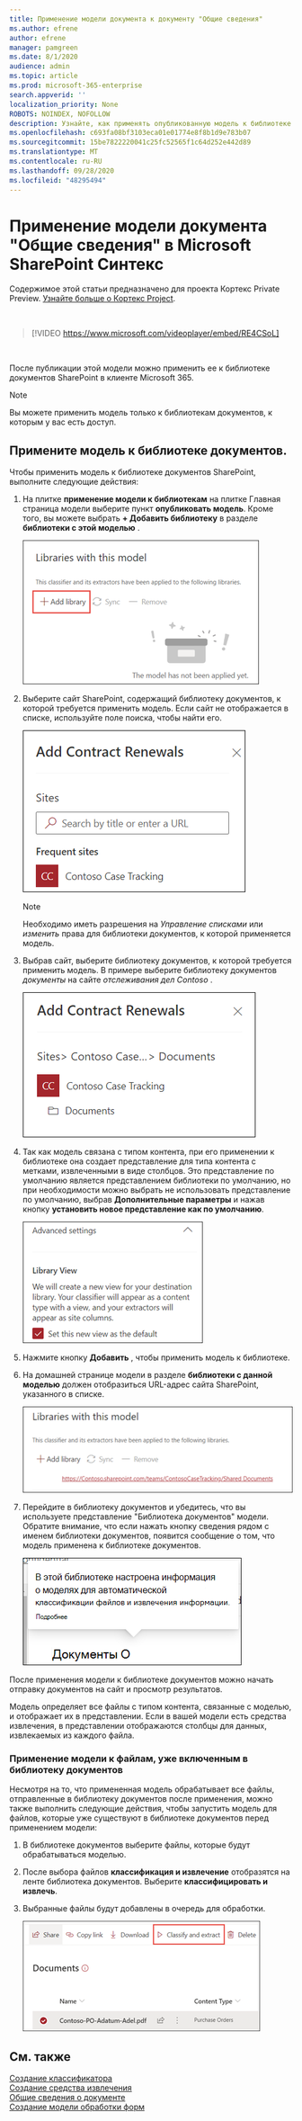 ```yaml
---
title: Применение модели документа к документу "Общие сведения"
ms.author: efrene
author: efrene
manager: pamgreen
ms.date: 8/1/2020
audience: admin
ms.topic: article
ms.prod: microsoft-365-enterprise
search.appverid: ''
localization_priority: None
ROBOTS: NOINDEX, NOFOLLOW
description: Узнайте, как применять опубликованную модель к библиотеке документов SharePoint.
ms.openlocfilehash: c693fa08bf3103eca01e01774e8f8b1d9e783b07
ms.sourcegitcommit: 15be7822220041c25fc52565f1c64d252e442d89
ms.translationtype: MT
ms.contentlocale: ru-RU
ms.lasthandoff: 09/28/2020
ms.locfileid: "48295494"
---
```

# <a name="apply-a-document-understanding-model-in-microsoft-sharepoint-syntex"></a>Применение модели документа "Общие сведения" в Microsoft SharePoint Синтекс

Содержимое этой статьи предназначено для проекта Кортекс Private Preview. [Узнайте больше о Кортекс Project](https://aka.ms/projectcortex).

</br>

> [!VIDEO https://www.microsoft.com/videoplayer/embed/RE4CSoL]

</br>

После публикации этой модели можно применить ее к библиотеке документов SharePoint в клиенте Microsoft 365.

> [!NOTE]
> Вы можете применить модель только к библиотекам документов, к которым у вас есть доступ.


## <a name="apply-your-model-to-a-document-library"></a>Примените модель к библиотеке документов.

Чтобы применить модель к библиотеке документов SharePoint, выполните следующие действия:

1. На плитке **применение модели к библиотекам** на плитке Главная страница модели выберите пункт **опубликовать модель**. Кроме того, вы можете выбрать  **+ Добавить библиотеку** в разделе **библиотеки с этой моделью** . </br>

    ![Добавление модели в библиотеку](../media/content-understanding/apply-to-library.png)</br>

2. Выберите сайт SharePoint, содержащий библиотеку документов, к которой требуется применить модель. Если сайт не отображается в списке, используйте поле поиска, чтобы найти его.</br>

    ![Выбор сайта](../media/content-understanding/site-search.png)</br>

    > [!NOTE]
    > Необходимо иметь разрешения на *Управление списками* или *изменить* права для библиотеки документов, к которой применяется модель.</br>

3. Выбрав сайт, выберите библиотеку документов, к которой требуется применить модель. В примере выберите библиотеку документов *документы* на сайте *отслеживания дел Contoso* .</br>

    ![Выбор библиотеки документов](../media/content-understanding/select-doc-library.png)</br>

4. Так как модель связана с типом контента, при его применении к библиотеке она создает представление для типа контента с метками, извлеченными в виде столбцов. Это представление по умолчанию является представлением библиотеки по умолчанию, но при необходимости можно выбрать не использовать представление по умолчанию, выбрав **Дополнительные параметры** и нажав кнопку **установить новое представление как по умолчанию**.</br>

    ![Представление библиотеки](../media/content-understanding/library-view.png)</br>

5. Нажмите кнопку **Добавить** , чтобы применить модель к библиотеке. 
6. На домашней странице модели в разделе **библиотеки с данной моделью** должен отобразиться URL-адрес сайта SharePoint, указанного в списке.</br>

    ![Выбранная библиотека](../media/content-understanding/selected-library.png)</br>

7. Перейдите в библиотеку документов и убедитесь, что вы используете представление "Библиотека документов" модели. Обратите внимание, что если нажать кнопку сведения рядом с именем библиотеки документов, появится сообщение о том, что модель применена к библиотеке документов.

    ![Представление сведений](../media/content-understanding/info-du.png)</br> 


После применения модели к библиотеке документов можно начать отправку документов на сайт и просмотр результатов.

Модель определяет все файлы с типом контента, связанные с моделью, и отображает их в представлении. Если в вашей модели есть средства извлечения, в представлении отображаются столбцы для данных, извлекаемых из каждого файла.

### <a name="apply-the-model-to-files-already-in-the-document-library"></a>Применение модели к файлам, уже включенным в библиотеку документов

Несмотря на то, что примененная модель обрабатывает все файлы, отправленные в библиотеку документов после применения, можно также выполнить следующие действия, чтобы запустить модель для файлов, которые уже существуют в библиотеке документов перед применением модели:

1. В библиотеке документов выберите файлы, которые будут обрабатываться моделью.
2. После выбора файлов **классификация и извлечение** отобразятся на ленте библиотека документов. Выберите **классифицировать и извлечь**.
3. Выбранные файлы будут добавлены в очередь для обработки.

      ![Классификация и извлечение](../media/content-understanding/extract-classify.png)</br> 

## <a name="see-also"></a>См. также
[Создание классификатора](create-a-classifier.md)</br>
[Создание средства извлечения](create-an-extractor.md)</br>
[Общие сведения о документе](document-understanding-overview.md)</br>
[Создание модели обработки форм](create-a-form-processing-model.md)  
